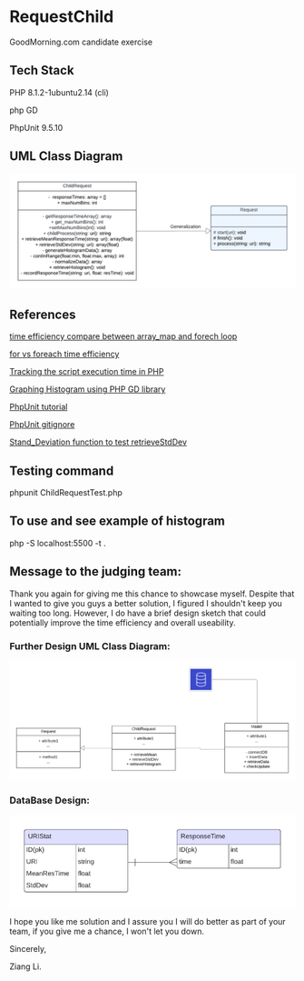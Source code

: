 # RequestChild
GoodMorning.com candidate exercise

## Tech Stack
PHP 8.1.2-1ubuntu2.14 (cli)

php GD

PhpUnit 9.5.10

## UML Class Diagram
![uml diagram](uml_diagram.png)

## References
[time efficiency compare between array_map and forech loop](https://stackoverflow.com/questions/25481714/php-is-array-map-faster-than-foreach)

[for vs foreach time efficiency](https://stackoverflow.com/questions/3430194/performance-of-for-vs-foreach-in-php)

[Tracking the script execution time in PHP](https://www.php.net/manual/en/function.microtime.php)

[Graphing Histogram using PHP GD library](https://stackoverflow.com/questions/645582/how-to-draw-a-graph-in-php)

[PhpUnit tutorial](https://linux.how2shout.com/3-ways-to-install-phpunit-in-ubuntu-22-04-or-20-04-lts/)

[PhpUnit gitignore](https://github.com/sebastianbergmann/phpunit/blob/main/.gitignore)

[Stand_Deviation function to test retrieveStdDev](https://www.geeksforgeeks.org/php-program-find-standard-deviation-array/)

## Testing command
phpunit ChildRequestTest.php

## To use and see example of histogram
php -S localhost:5500 -t .

## Message to the judging team:
Thank you again for giving me this chance to showcase myself. Despite that I wanted to give you guys a better solution, I figured I shouldn't keep you waiting too long.
However, I do have a brief design sketch that could potentially improve the time efficiency and overall useability. 

### Further Design UML Class Diagram:
![uml_diagram](further_design.png)

### DataBase Design:
![DB_ER diagram](db_design.png)

I hope you like me solution and I assure you I will do better as part of your team, if you give me a chance, I won't let you down. 

Sincerely,

Ziang Li.